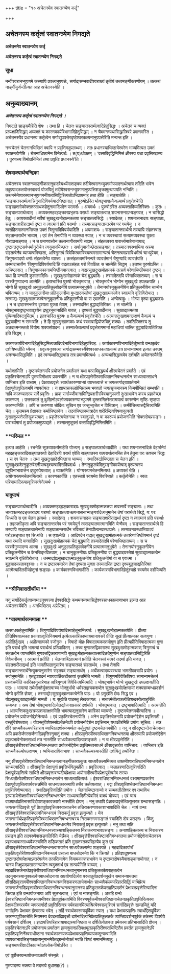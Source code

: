 +++
title = "१० अचेतनमेव स्वातन्त्र्येण कर्तृ"

+++


## अचेतनस्य कर्तृत्वं स्वातन्त्र्येण निगद्यते

**अचेतनमेव स्वातन्त्र्येण कर्तृ**

**अचेतनस्य कर्तृत्वं स्वातन्त्र्येण निगद्यते**

### **सुधा**

नन्वीश्वरानभ्युपगमे कस्यापि प्रवत्त्यनुपपत्तेः, सर्गाद्यसम्भवादीश्वराख्यं तृतीयं तत्त्वमङ्गीकरणीयम् । तत्कथं नाङ्गीकुर्वन्तीत्यत आह अचेतनस्येति ।

## **अनुव्याख्यानम्**

***अचेतनस्य कर्तृत्वं स्वातन्त्र्येण निगद्यते ।***

निगद्यते साङ्ख्यैरिति शेषः । तथा हि । चेतनः सङ्घातपरार्थत्वादिहेतुसिद्धः । अचेतनं च व्यक्तं प्रत्यक्षादिसिद्धम् अव्यक्तं च कारणकार्यविभागादिहेतुसिद्धम् । न चैवमनन्यथासिद्धमीश्वरे प्रमाणमस्ति । अचेतनस्यैव प्रधानस्य कर्तृत्वेन सर्गाद्युपपत्तेरदृष्टेश्वरकल्पनानुपपत्तेरिति मन्यन्त इति ।

नन्वचेतनं चेतनानधिष्ठितं क्वापि न प्रवृत्तिमदुपलब्धम् । ततः प्रधानस्याधिष्ठात्रेश्वरेण भाव्यमित्यत उक्तं स्वातन्त्र्येणेति । चेतनाधिष्ठानेन विनेत्यर्थः । त(य)थोक्तम् । ‘वत्सविवृद्धिनिमित्तं क्षीरस्य यथा प्रवृत्तिरज्ञस्य । पुरुषस्य विमोक्षनिमित्तं तथा प्रवृत्तिः प्रधानस्ये’ति ।

### **शेषवाक्यार्थचन्द्रिका**

अचेतनस्य स्वातन्त्र्याङ्गीकारानुवादवैयर्थ्यमाशङ्क्य तदीयेश्वरानभ्युपगमोपपादनार्थत्वान्न तदिति भावेन तदुपपादकतयोत्तरवाक्यं योजयितुं तदीयेश्वरानभ्युपगमानुपपत्तिशङ्कामुत्थापयति नन्विति । कथमनेनेश्वरस्यानभ्युपगमनीयत्वसिद्धिरित्यतोऽभिप्रायमाह तथा हीति ॥ सङ्घातेति । ‘सङ्घातपरार्थत्वात्त्रिगुणादिविपर्ययादधिष्ठानात् । पुरुषोऽस्ति भोक्तृभावात्कैवल्यार्थं प्रवृत्तेश्चे’ति सङ्ग्रहश्लोकोक्ततत्साधकहेतूनामादिपदेन परामर्शः । अयमर्थः । पुरुषोऽस्ति अव्यक्तादिव्यतिरिक्तः । कुतः । सङ्घातपरार्थत्वात् । अव्यक्तमहदहङ्कारप्रभृतयः परार्थाः सङ्घातत्वात् शयनासनाऽभ्यङ्गवत् । न चासिद्धो हेतुः । अव्यक्तादीनां सर्वेषां सुखदुःखमोहात्मकतया सङ्घातत्वसिद्धेः । स्यादेतत् । शयनासनादयः सङ्घाताः, सङ्घातशरीराद्यर्था दृष्टा न त्वात्मानं प्रति परार्थाः । तस्मात्सङ्घातान्तरमेव परं गमयेयुः । न त्वसंहितमात्मानमित्यत उक्तं त्रिगुणादिविपर्ययादिति । अयमाशयः । सङ्घातान्तरार्थत्वे तस्यापि संहतत्त्वात् संहतान्तरार्थेन भाव्यम् । एवं तेन तेनापीति न व्यवस्था स्यात् । न च व्यवस्थायां सत्यामव्यवस्था युक्ता गौरवप्रसङ्गात् । न च प्रमाणवत्त्वेन कल्पनागौरवमपि सह्यम् । संहतत्वस्य पारार्थ्यमात्रेणान्वयाद् दृष्टान्तदृष्टसर्वधर्मानुरोधेन त्वनुमानमिच्छतः । सर्वानुमानोच्छेदप्रसङ्गात् । तस्मादनवस्थाभिया अस्या संहतत्वेनैव व्याप्यत्वमिच्छता, अत्रिगुणत्वं विवेकित्वमविषयत्वमसामान्यत्वं चेतनत्वमप्रसविधर्मत्वं चाभ्युपेयम् । त्रिगुणत्वादयो धर्माः संहतत्वेनैव व्याप्ताः । तत्संहतत्वमस्मिन्परे व्यावर्तमानं त्रैगुण्यादि व्यावर्तयति । तस्मादाचार्येण ‘त्रिगुणादिविपर्ययादि’ति वदताऽसंहतः परो विवक्षितः स चात्मेति सिद्धम् । इतश्च पुरुषोऽस्ति । अधिष्ठानात् । त्रिगुणात्मकानामधिष्ठीयमानत्वात् । यद्यत्सुखदुःखमोहात्मकं तत्सर्वं परेणाधिष्ठीयमानं दृष्टम् । यथा हि यन्त्रादि कुलालादिभिः । सुखदुःखमोहात्मकं चेदं बुद्ध्यादिः । तस्मादेतदपि परेणाधिष्ठातव्यम् । स च परस्त्रैगुण्यादन्य आत्मेति । इतश्चास्ति पुरुषो भोक्तृभावात् । भोक्तृभावेन भोग्येन सुखदुःखे उपलक्षयति । भोग्ये हि सुखदुःखे अनुकूलप्रतिकूलवेदनीये प्रत्यात्ममनुभूयेते । तेनानयोरनुकूलनीयेन प्रतिकूलनीयेन चान्येन भवितव्यम् । न चानुकूलनीयाः प्रतिकूलनीया बुध्द्यादयस्तेषां सुखदुःखात्मकत्वेन स्वात्मनि वृत्तिविरोधात् । तस्माद्यः सुखदुःखात्मकत्वेनानुकूलनीयः प्रतिकूलनीयो वा स एवात्मेति । अन्येत्वाहुः । भोग्या दृश्या बुद्ध्यादयः । न च द्रष्टारमन्तरेण दृश्यता युक्ता तेषाम् । तस्मादस्ति बुद्धाद्यतिरिक्तः । स चात्मेति । भोक्तृभावाद्द्रष्टृभावाद्दृश्येन द्रष्टुरनुमानादिति यावत् । दृश्यत्वं बुद्ध्यादीनाम् । सुखाद्यात्मतया पृथिव्यादिवदनुमितम् । इतश्चास्ति पुरुषः ॥ कैवल्यार्थं प्रवृत्तेश्चेति । अत्यन्तदुःखशमनलक्षणं कैवल्यं च बुद्ध्यादीनां न सम्भवति । ते हि सुखदुःखात्मकाः कथं स्वभावाद्वियोजयितुं शक्याः । तदतिरिक्तस्य तु अतदात्मनस्ततो वियोगः शक्यसंपादनः । तस्मात्कैवल्यार्थं प्रवृत्तेरागमानां महाधियां चास्ति बुद्ध्यादिव्यतिरिक्त इति सिद्धम् ।

कारणकार्यविभागादिहेतुसिद्धमित्यत्रादिपदेनाविभागादिहेतुपरिग्रहः । कार्यकारणविभागादिहेतूंश्चाग्रे ग्रन्थकृदेव दर्शयिष्यतीति ध्येयम् । प्रवृत्त्यनुपपत्त्या सर्गाद्यसम्भवस्यैवेश्वरसाधकत्वात्कथं तत्र प्रामाण्याभाव इत्यत उक्तम् अनन्यथासिद्धमिति । इदं त्वन्यथासिद्धत्वान्न तत्र प्रमाणमित्यर्थः । अन्यथासिद्धत्वमेव दर्शयति अचेतनस्यैवेति ।

यथोक्तमिति । दृष्टमचेतनमपि प्रयोजनेन प्रवर्तमानं यथा वत्सविवृद्ध्यर्थं क्षीरमचेतनं प्रवर्तते । एवं प्रकृतिरचेतनाऽपि पुरुषविमोक्षाय प्रवर्त्स्यति । न च क्षीरप्रवृत्तेरीश्वराधिष्ठाननिबन्धनत्वेन साध्यत्वात्साधने व्यभिचार इति वाच्यम् । प्रेक्षावत्प्रवृत्तेः स्वार्थकारुण्याभ्यां व्याप्तत्वात्ते च जगत्सर्गाद्य्वावर्तमाने प्रेक्षापूर्वप्रवृत्तित्वमपि व्यावर्तयतः । न ह्याप्तसकलप्रेप्सितस्य भगवतो जगत्सृजमानस्य किमपीप्सितं सम्भवति । नापि कारुण्यादस्य सर्गे प्रवृत्तिः । प्राक् सर्गाज्जीवानामिन्द्रियशरीरविषयानुपपत्तौ दुःखाभावेन कस्य प्रहाणेच्छा कारुण्यम् । उत्तरकालं तु दुःखिनोऽवलोक्यकारुण्याभ्युपगमे दुस्तरमितरेतराश्रयत्वं कारुण्येन सृष्टिः सृष्ट्या कारुण्यमिति । अपि च करुणया चोदितः सुखिन एव जन्तून्सृजेत न विचित्रान् । कर्मवैचित्त्यात्तद्वैचित्र्यमिति चेत् । कृतमस्य प्रेक्षावतः कर्माधिष्ठानेन । तदनधिष्ठानमात्रादेव शरीरेन्द्रियविषयानुत्पत्तौ दुःखानुपपत्तेरतिसुकरत्वात् । प्रकृतेस्त्वचेतनाया न स्वानुग्रहो, न वा कारुण्यं प्रयोजनमिति नोक्तदोषप्रसङ्गः । पारार्थ्यमात्रं तु प्रयोजकमुपपद्यते । तस्मात्सुष्टूक्तं वत्सविवृद्धिनिमित्तमिति ।

### **परिमल **

इत्यत आहेति । रचनेति सूत्रव्यावर्त्यमाहेति योज्यम् ॥ सङ्घातपरार्थत्वादीति । यथा शयनासनादिकं देहार्थमेवं महदहङ्कारादिसङ्घातरूपो देहादिरपि परार्थ एवेति सङ्घातस्य यत्परार्थत्वमस्ति तेन हेतुना परः कश्चन सिद्धः । स एव चेतनः । तथा सुखदुःखादेरधिष्ठात्रा भाव्यम् । रथादिवद्योधिष्ठाता स चेतन इति । सुखदुःखादेरनुकूलवेदनीयत्वदृश्यत्वादिरादिपदार्थः । तेनानुकूलवेदितुरङ्गीकार्यत्वाद् दृश्यत्वस्य द्रष्ट्रविनाभावात्तेन द्रष्टुरुपेयत्वात् ॥ व्यक्तमिति । योग्यरूपमचेतनमित्यर्थः ॥ अव्यक्तं चेति । अयोग्यरूपमचेतनमित्यर्थः ॥ कारणकार्येति । एतच्चाग्रे स्वयमेव विवरिष्यते ॥ कर्तृत्वेनेति । स्वतः परिणामादिरूपप्रवृत्तिमत्त्वेनेत्यर्थः ।

### **यादुपत्यं**

सङ्घातपरार्थत्वादीति । अव्यक्तमहदहङ्कारादयः सुखदुःखमोहात्मकतया तावत्सर्वे सङ्घाताः । तथा चाव्यक्तमहदङ्कारादयः परार्थाः सङ्घातत्वाच्छयनासनाभ्यङ्गवदित्यनुमानेन तेषां परार्थत्वे सिद्धे, यः परः सिध्यति स एव चेतन इत्यर्थः । स्यादेतत् । शयनासनादयः सङ्घातशरीराद्यर्था दृष्टा न त्वात्मानं प्रति परार्थाः । तद्वत्पक्षीकृता अपि सङ्घातान्तरमेव परं गमयेयुर्न त्वसङ्घातमात्मानमिति चेन्मैवम् । सङ्घातान्तरार्थत्वे हि तस्यापि सङ्घातत्वात्तेनापि सङ्घातान्तरार्थेन भवितव्यं तेनापीत्यनवस्थापत्तेः । तस्मादनवस्थाभियाऽयं परोऽसङ्घात एव सिध्यति । स एवात्मेति । आदिपदेन यद्यत् सुखदुःखमोहात्मकं तत्परेणाधिष्ठीयमानं दृष्टं यथा रथादि यन्त्रादिभिः । सुखदुःखमोहात्मकं चेदं बुद्ध्यादि तस्मादेतदपि परेणाधिष्ठातव्यम् । स च परस्त्रैगुण्यादन्य आत्मा । सुखदुःखे अनुकूलप्रतिकूलवेदनीये प्रत्यात्ममनुभूयेते । तेनानयोरनुकूलनीयेन प्रतिकूलनीयेन च केनचिद्भवितव्यम् । न चानुकूलनीयाः प्रतिकूलनीया वा बुद्ध्यादयस्तेषां सुखाद्यात्मकत्वेन स्वात्मनि वृत्तिविरोधात् । तस्माद्योऽसुखाद्यात्माऽनुकूलनीयः प्रतिकूलनीयो वा स एवात्मा । बुद्ध्यादयस्तावद्दृश्याः । न च द्रष्टारमन्तरेण तेषां दृश्यता युक्ता तस्मादस्ति द्रष्टा दृश्यबुद्ध्याद्यतिरिक्त आत्मेत्यादितदीयहेतूनां सङ्ग्रहः ॥ कार्यकारणविभागादीति । कार्यकारणविभागादिहेतूंश्चाग्रे स्वयमेव दर्शयिष्यति ।

### **श्रीनिवासतीर्थीया **

ननु सर्गादिकर्तृत्वान्यथाऽनुपपत्त्या ईश्वरसिद्धेः कथमनन्यथासिद्धेश्वरसाधकप्रमाणाभाव इत्यत आह अचेतनस्यैवेति । अनधिष्ठितम् अप्रेरितम् ।

### **वाक्यार्थरत्नमाला **

तत्साधकहेतुनामिति । त्रिगुणादिविपर्ययादिरूपहेतूनामित्यर्थः । सुखदुःखमोहात्मकतयेति । प्रीत्या प्रीतिविषयात्मकाः प्रकाशप्रवृत्तिनियमार्थ इत्येतत्कारिकाव्याख्यानावसरे प्रीतिः सुखं प्रीत्यात्मकः सत्वगुणः । अप्रीतिर्दुःखम् । अप्रीत्यात्मको रजोगुणः । विषादो मोहः विषादात्मकस्तमोगुण इति प्रीत्यप्रीतिविषादात्मका गुणा इति परार्थ इति भामत्यां परार्थत्वं प्रतिपादितम् । तच्च गुणास्तद्विकाराश्च सुखदुःखमोहात्मकास् त्रिगुणत्वं च संहतत्वेन व्याप्तमिति गुणवत्तद्विकाराणामपि सुखदुःमोहात्मकत्वात्सादितत्रैगुण्येन सङ्घातत्वसिद्धिरिति विवेचनीयम् । आत्मानं प्रतीति । चेतनशब्दितात्मानं प्रतीति चेतनरूपं यत्परं तदर्था इति यावत् । संहतशरीराद्यर्था इति भामतीपाठानुसारेण सङ्घातपदं संहतार्थम् । तथा तेनापि सङ्घातान्तरार्थेनेत्युक्त्यनुसारेण संहतपदं सङ्घातार्थम् । अर्थैकत्वादव्यवस्थया भामतीवदत्रापि प्रयोगः । सर्वानुमानेति । एतदुपपादनं न्यायवार्तिकटीकायां कृतमिति भामती । त्रिगुणमविवेकिविषयः सामान्यमचेतनं प्रसवधर्मीति कारिकानुसारेणाह अत्रिगुणत्वं विवेकित्वमित्यादि । भोक्तृभावेन भोग्ये सुखदुःखे उपलक्षयतीति पाठः । भामत्यां तथैवोक्तेर्युक्तत्वाच्च भोक्तुर्भावो धर्मस्तद्वाचकशब्देन सुखदुःखयोर्लक्षणायां शक्यसम्बन्धप्रदर्शनं भोग्ये इतीति ज्ञेयम् । तस्माद्योऽसुखदुःखात्मकत्वेनेति पाठः । यो ऽसुखेति छेदः सिद्ध एव । योऽसुखदुःखाद्यात्मेति भामती । यः सुखेति पाठस्तु लेखकागतः । सचात्मेतीत्यत्रत्येतिशब्दस्येत्याहुरिति सम्बन्धः । अथ तेषां भोक्तृभावादित्येतद्योजनाप्रकारं दर्शयति । भोक्तृभावात् । द्रष्टृभावादित्यादि । अत्यन्तेति । आत्यन्तिकदुःखत्रयप्रशमलक्षणमिति भामत्याद्यनुसारेण कारिकां व्याचष्टे । दृष्टमचेतनमपीत्यादिना । प्रयोजनेन प्रयोजनोद्देशेनेत्यर्थः । एवं प्रकृतिरचेतनापीति । अनेन प्रकृतिरचेतनापि प्रयोजनोद्देशेन प्रवृत्तिमती । वस्तुविशेषत्वात् । योवस्तुविशेषस्सोऽचेतनेऽपि प्रयोजनोद्देशेन प्रवृत्तिमान् यथाक्षीरमिति प्रयोगः सूचितः । तत्र क्षीरे साध्यवैकल्यपरिहाराय व्याप्तिप्रदर्शनमप्यर्थतः कर्तुमुक्तं दृष्टमचेतनमपीति । ननु न क्षीरदृष्टान्तेनाचेतनाया अपि प्रकतेर्जगत्सर्जनादिप्रवृत्तिरनुमातुं शक्या । क्षीरप्रवृत्तेरपीश्वराधिष्ठाननिबन्धनतया क्षीरस्यापि प्रयोजनोद्देशेन प्रवृत्यभावेनोक्तसाध्यं तत्र नास्तीति साध्यवैकल्यादित्याशङ्कते । न च क्षीरप्रवृत्तेरिति । क्षीरप्रवृत्तेरीश्वराधिष्टाननिबन्धनतया प्रयोजनोद्देशेन प्रवृत्तिमत्वसाधने क्षीरप्रवृत्तावेव व्यभिचारः । व्यभिचार इति साध्यवैकल्योपलक्षणम् । व्यभिचाराविनाभावः । साध्यवैकल्यस्यास्तीति दर्शयितुं तथोक्तिः ।

ननु क्षीरप्रवृत्तेरीश्वराधिष्ठाननिबन्धनत्वानङ्गीकारात्कुतः साध्यवैकल्यमित्यत उक्तमीश्वराधिष्ठाननिबन्धनत्वेन साध्यत्वादिति ॥ क्षीरप्रवृत्तिः प्रेक्षापूर्वा प्रवृत्तिर्भवितुमर्हति । प्रवृत्तित्वात् । जलाहरणादिप्रवृत्तिवदिति प्रेक्षापूर्वप्रवृत्तित्वे साधिते क्षीरप्रवृत्तावन्यदीयप्रेक्षाया अयोगादीश्वरीयप्रेक्षापूर्वत्वमेव तस्याः सिध्यतीत्येवमीश्वराधिष्टाननिबन्धनत्वेन साध्यत्वादित्यर्थः । ईश्वराधिष्टाननिबन्धनत्वं वक्ष्यमाणप्रकारेण प्रेक्षापूर्वप्रवृत्तित्वपर्यवसन्नमिति साधनप्रकारस्यापि तथैव कर्तव्यत्वात् । यद्वा क्षीरप्रवृत्तिश्चेतनाधिष्ठाननिबन्धना प्रवृत्तिविशेष्यत्वात् । रथादिप्रवृत्तिवदिति प्रयोगः । चेतनाधिष्टानान्यो न सम्भवतीतीश्वर एव तथाविध इत्याशयेनोक्तमीश्वराधिष्ठाननिबन्धनत्वेन साध्यत्वादितीत्येवमिदं वाक्यं योज्यम् । एवं चात्र वाक्यार्थाप्रतिभासादिदोषशङ्कावकाशो नास्तीति ज्ञेयम् । ननु तथापि प्रेक्षावत्प्रवृत्तेत्वित्युत्तरत्र ग्रन्थासङ्गतिः । जगत्सर्गादिप्रवृत्तेः पूर्वं प्रेक्षापूर्वप्रवृत्तित्वस्यासाधनेन तन्निराकरणावकाशाभावादिति चेन्न । नायं ग्रन्थः क्षीरप्रवृत्तेरेवेश्वराधिष्ठाननिबन्धनत्वं निराकर्तुं प्रवृत्त इत्युच्यते । येन जगत्सर्गार्थप्रकृतिप्रवृत्तेरीश्वराधिष्ठाननिबन्धनत्वस्य निराकरणमसङ्गतं स्यादिति दोष प्रसङ्गः । किंतु जगत्सर्जनादिप्रवृत्तेरीश्वराधिष्ठाननिबन्धत्वमेव निराकर्तुं प्रवृत्त इत्युच्यते । ननु तथा सति क्षीरप्रवृत्तेरीश्वराधिष्ठाननिबन्धनत्त्वास्याशङ्कितस्य निराकरणाभावप्रसङ्गः । अनाशङ्कितस्य च निराकरण प्रसङ्ग इति तदवस्थैवासङ्गतिरिति चेन्नैवम् । क्षीरप्रवृत्तेरीश्वराधिष्टाननिबन्धनतया प्रयोजनोद्देशेनाचेतनस्य प्रवृत्यभावात्साध्यवैकल्यमिति शङ्कितारं प्रति मुखतस्तदपरिहृत्यैव कुत एवं क्षीरप्रवृत्तेरेवेश्वराधिष्टाननिबन्धनत्वाश्रयणेन साध्यवैकल्यमेव शङ्क्यते । महदादिकार्यार्थं प्रकृतिप्रवृत्तेरेवेश्वराधिष्टाननिबन्धत्वं प्रसाध्य बाधचोदनमेव किं न क्रियते । प्रतिज्ञादूषणस्य दृष्टान्तदोषापेक्षयाऽन्तरंगत्वेन तत्परित्यागेन नियामकान्तराभावेन च दृष्टान्तदोषस्यैवाशङ्कनायोगात् । न चास्य भिक्षुपादप्रसारणन्यायेन त्वदुक्तार्थ एव तात्पर्यमिति वाच्यम् । महदादिसर्जनार्थप्रवृत्तेरीश्वराधिष्टाननिबन्धनत्वानुमानस्य प्रतिकूलतर्कपराहतत्वेन तदनुमानस्यानुपपन्नत्वेनबाधचोदनाया अप्रयोगादित्येव परचातुर्यप्रदर्शनमुखेन समानन्यायतया क्षीरादिप्रवृत्तावपीश्वराधिष्ठाननिबन्धनत्वनिराकरणलाभेनार्थतः साध्यवैकल्यपरिहारसिद्धिं चाभिप्रेत्य जगत्सर्जनादिप्रवृत्तावीश्वराधिष्टाननिबन्धनत्वानुमानस्य प्रतिकूलतर्कपराहतिप्रदर्शनं प्रेक्षावत्प्रवृत्तेरित्यादिना क्रियत इति ग्रन्थयोजनाया अपि सुलभत्वात् । एवं च नासङ्गतिः । अत्रहि ग्रन्थे ईश्वराधिष्ठाननिबन्धनत्वमीश्वर प्रेक्षापूर्वकत्वमिति विवरणपूर्वकमीश्वराधिष्ठानाचेतनप्रकृतिप्रवृत्तिरित्यस्य प्रेक्षावदीश्वरस्यैव जगत्सर्गादौ प्रवृत्तिरित्यत्र पर्यवसानमित्याश्रित्येश्वरप्रवृत्तित्वं सर्गादिप्रवृत्तेः खण्डयितुं यदि सर्गावृत्तिः प्रेक्षावत ईश्वरस्य भवेत् । तर्हि स्वार्थकारुण्यपूर्विका स्यात् । यथा प्रेक्षावत्प्रवृत्तिः स्वार्थोद्देशपूर्विका कारुण्यपूर्विकाचेति नियमस्य देवदत्तादिप्रवृत्तौ दर्शनादित्यभिप्रेतप्रतिकूलतर्के व्याप्तिप्रदर्शनपूर्वकं तर्कस्य विपर्यये पर्यवसानं दर्शितम् । इष्टापत्तिपरिहारायापाद्यस्यानिष्ठता च दर्शितेत्येतावतः प्रमेयस्य प्रतिभासादिति ज्ञेयम् । प्रकृतिरचेतनाऽपि प्रयोजनाय प्रवर्ततन इत्यनुमानप्रतिपक्षभूतप्रकृतिरीश्वराधिष्टितैव प्रवर्तत इत्यनुमानेऽपि प्रकृतिप्रवृत्तिर्नेश्वराधीष्ठाना स्वार्थकारुण्यरूपप्रेक्षावत्प्रवृत्तिव्यापकशून्यत्वादिति व्यापकाभावलिङ्गकप्रत्यनुमानमेवैतद्ग्रन्थेनोक्तं भवति शिष्टं समानमित्याहुः । सङ्ख्यापरीक्षाटीकाग्रन्थोऽवलोकनीयोऽस्ति ।

एवं पूर्वोत्तरग्रन्थयोजनाऽकारि संस्मृतेः ।

गुरुपादस्य भक्त्या वै तदभावे बुधासह(?) ।

